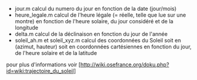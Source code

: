 - jour.m calcul du numero du jour en fonction de la date (jour/mois)  
- heure_legale.m calcul de l'heure légale (= réelle, telle que lue sur une montre) en fonction de l'heure solaire, du jour considéré et de la longitude  
- delta.m calcul de la déclinaison en fonction du jour de l'année
- soleil_ah.m et soleil_xyz.m calcul des coordonnées du Soleil soit en (azimut, hauteur) soit en coordonnées cartésiennes en fonction du jour, de l'heure solaire et de la latitude

pour plus d'informations voir [http://wiki.osefrance.org/doku.php?id=wiki:trajectoire_du_soleil]
